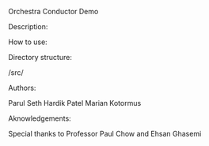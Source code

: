Orchestra Conductor Demo

Description:

How to use:

Directory structure:

/src/


Authors:

Parul Seth
Hardik Patel
Marian Kotormus

Aknowledgements:

Special thanks to Professor Paul Chow and Ehsan Ghasemi
